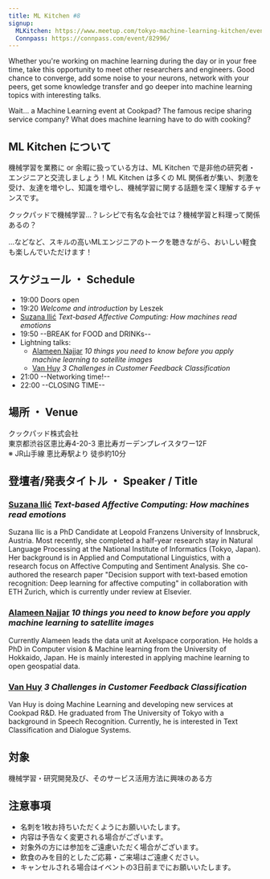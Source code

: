 ```yaml
---
title: ML Kitchen #8
signup:
  MLKitchen: https://www.meetup.com/tokyo-machine-learning-kitchen/events/248982280/
  Connpass: https://connpass.com/event/82996/
---
```


Whether you're working on machine learning during the day or in your free time, take this opportunity to meet other researchers and engineers. Good chance to converge, add some noise to your neurons, network with your peers, get some knowledge transfer and go deeper into machine learning topics with interesting talks.

Wait... a Machine Learning event at Cookpad? The famous recipe sharing service company? What does machine learning have to do with cooking?

## ML Kitchen について
機械学習を業務に or 余暇に扱っている方は、ML Kitchen で是非他の研究者・エンジニアと交流しましょう！ML Kitchen は多くの ML 関係者が集い、刺激を受け、友達を増やし、知識を増やし、機械学習に関する話題を深く理解するチャンスです。

クックパッドで機械学習...？レシピで有名な会社では？機械学習と料理って関係あるの？

...などなど、スキルの高いMLエンジニアのトークを聴きながら、おいしい軽食も楽しんでいただけます！

## スケジュール ・ Schedule

- 19:00 Doors open
- 19:20 *Welcome and introduction* by Leszek
- [Suzana Ilić](https://twitter.com/suzatweet?lang=en) *Text-based Affective Computing: How machines read emotions*
- 19:50 --BREAK for FOOD and DRINKs--
- Lightning talks:
  - [Alameen Najjar](https://jp.linkedin.com/in/alameen-najjar) *10 things you need to know before you apply machine learning to satellite images*
  - [Van Huy](https://github.com/vanhuyz) *3 Challenges in Customer Feedback Classification*
- 21:00 --Networking time!--
- 22:00 --CLOSING TIME--

## 場所 ・ Venue

クックパッド株式会社 <br/>
東京都渋谷区恵比寿4-20-3 恵比寿ガーデンプレイスタワー12F<br/>
※ JR山手線 恵比寿駅より 徒歩約10分


## 登壇者/発表タイトル  ・  Speaker / Title

### [Suzana Ilić](https://twitter.com/suzatweet?lang=en) *Text-based Affective Computing: How machines read emotions*

Suzana Ilic is a PhD Candidate at Leopold Franzens University of Innsbruck, Austria. Most recently, she completed a half-year research stay in Natural Language Processing at the National Institute of Informatics (Tokyo, Japan). Her background is in Applied and Computational Linguistics, with a research focus on Affective Computing and Sentiment Analysis. She co-authored the research paper "Decision support with text-based emotion recognition: Deep learning for affective computing" in collaboration with ETH Zurich, which is currently under review at Elsevier.

### [Alameen Najjar](https://jp.linkedin.com/in/alameen-najjar) *10 things you need to know before you apply machine learning to satellite images*

Currently Alameen leads the data unit at Axelspace corporation. He holds a PhD in Computer vision & Machine learning from the University of Hokkaido, Japan. He is mainly interested in applying machine learning to open geospatial data.

### [Van Huy](https://github.com/vanhuyz) *3 Challenges in Customer Feedback Classification*

Van Huy is doing Machine Learning and developing new services at Cookpad R&D. He graduated from The University of Tokyo with a background in Speech Recognition. Currently, he is interested in Text Classification and Dialogue Systems.

## 対象
機械学習・研究開発及び、そのサービス活用方法に興味のある方

## 注意事項
* 名刺を1枚お持ちいただくようにお願いいたします。
* 内容は予告なく変更される場合がございます。
* 対象外の方には参加をご遠慮いただく場合がございます。
* 飲食のみを目的としたご応募・ご来場はご遠慮ください。
* キャンセルされる場合はイベントの3日前までにお願いいたします。
